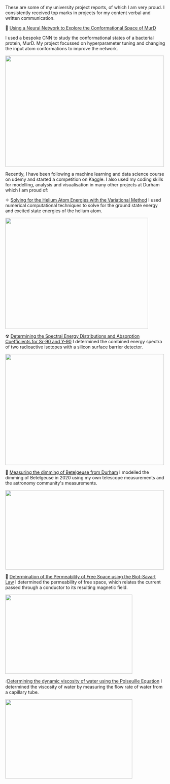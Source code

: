 These are some of my university project reports, of which I am very proud. I consistently received top marks in projects for my content verbal and written communication.

🔬 <a href="/files/summative_report.pdf" target="_blank">Using a Neural Network to Explore the Conformational Space of MurD</a>

I used a bespoke CNN to study the conformational states of a bacterial protein, MurD. My project focussed on hyperparameter tuning and changing the input atom conformations to improve the network. 

<img src="https://lnsayer.github.io/my-website/files/uni_projects/protein.png" width="500" height="350" class="center">

Recently, I have been following a machine learning and data science course on udemy and started a competition on Kaggle. I also used my coding skills for modelling, analysis and visualisation in many other projects at Durham which I am proud of: 

⚛ <a href="/files/Computing_project.pdf" target="_blank">Solving for the Helium Atom Energies with the Variational Method</a> I used numerical computational techniques to solve for the ground state energy and excited state energies of the helium atom.

<img src="https://lnsayer.github.io/my-website/files/uni_projects/energies.png" width="450" height="350" class="center">

☢ <a href="/files/high_energy_beta_spectroscopy.pdf" target="_blank"> Determining the Spectral Energy Distributions and Absorption Coefficients for Sr-90 and Y-90</a> I determined the combined energy spectra of two radioactive isotopes with a silicon surface barrier detector.

<img src="https://lnsayer.github.io/my-website/files/uni_projects/energy_dist.png" width="500" height="350" class="center">

🔭 <a href="/files/betelgeuse_own.pdf" target="_blank">Measuring the dimming of Betelgeuse from Durham</a> I modelled the dimming of Betelgeuse in 2020 using my own telescope measurements and the astronomy community's measurements.

<img src="https://lnsayer.github.io/my-website/files/uni_projects/betelgeuse.png" width="500" height="250" class="center">

 🧲 <a href="/files/Biot Savart Lab report Summative.pdf" target="_blank">Determination of the Permeability of Free Space using the Biot-Savart Law</a> I determined the permeability of free space, which relates the current passed through a conductor to its resulting magnetic field.

<img src="https://lnsayer.github.io/my-website/files/uni_projects/biot_savart.png" width="400" height="250" class="center"> 

💧<a href="/files/Water Viscosity Report 2.pdf" target="_blank">Determining the dynamic viscosity of water using the Poiseuille Equation</a> I determined the viscosity of water by measuring the flow rate of water from a capillary tube. 

<img src="https://lnsayer.github.io/my-website/files/uni_projects/water_visc.png" width="400" height="250" class="center"> 
